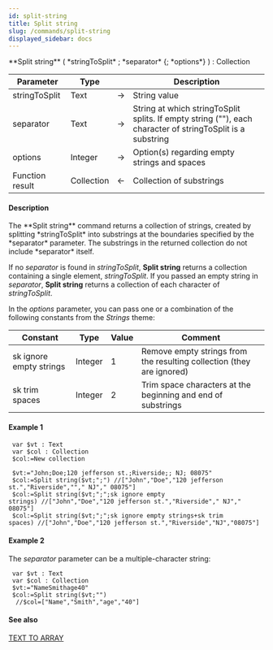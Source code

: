 ```yaml
---
id: split-string
title: Split string
slug: /commands/split-string
displayed_sidebar: docs
---
```


<!--REF #_command_.Split string.Syntax-->**Split string** ( *stringToSplit* ; *separator* {; *options*} ) : Collection<!-- END REF-->
<!--REF #_command_.Split string.Params-->
| Parameter | Type |  | Description |
| --- | --- | --- | --- |
| stringToSplit | Text | &#8594;  | String value |
| separator | Text | &#8594;  | String at which stringToSplit splits. If empty string (""), each character of stringToSplit is a substring |
| options | Integer | &#8594;  | Option(s) regarding empty strings and spaces |
| Function result | Collection | &#8592; | Collection of substrings |

<!-- END REF-->

#### Description 

<!--REF #_command_.Split string.Summary-->The **Split string** command returns a collection of strings, created by splitting *stringToSplit* into substrings at the boundaries specified by the *separator* parameter.<!-- END REF--> The substrings in the returned collection do not include *separator* itself.

If no *separator* is found in *stringToSplit*, **Split string** returns a collection containing a single element, *stringToSplit*. If you passed an empty string in *separator*, **Split string** returns a collection of each character of *stringToSplit*.

In the *options* parameter, you can pass one or a combination of the following constants from the *Strings* theme:

| Constant                | Type    | Value | Comment                                                               |
| ----------------------- | ------- | ----- | --------------------------------------------------------------------- |
| sk ignore empty strings | Integer | 1     | Remove empty strings from the resulting collection (they are ignored) |
| sk trim spaces          | Integer | 2     | Trim space characters at the beginning and end of substrings          |

#### Example 1 

```4d
 var $vt : Text
 var $col : Collection
 $col:=New collection
 
 $vt:="John;Doe;120 jefferson st.;Riverside;; NJ; 08075"
 $col:=Split string($vt;";") //["John","Doe","120 jefferson st.","Riverside",""," NJ"," 08075"]
 $col:=Split string($vt;";";sk ignore empty strings) //["John","Doe","120 jefferson st.","Riverside"," NJ"," 08075"]
 $col:=Split string($vt;";";sk ignore empty strings+sk trim spaces) //["John","Doe","120 jefferson st.","Riverside","NJ","08075"]
```

#### Example 2 

The *separator* parameter can be a multiple-character string: 

```4d
 var $vt : Text
 var $col : Collection
 $vt:="NameSmithage40"
 $col:=Split string($vt;"")
  //$col=["Name","Smith","age","40"]
```

#### See also 

[TEXT TO ARRAY](text-to-array.md)  